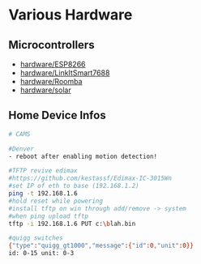 # Various Hardware
## Microcontrollers
* [hardware/ESP8266](hardware/ESP8266.md)
* [hardware/LinkItSmart7688](hardware/LinkItSmart7688.md)
* [hardware/Roomba](hardware/Roomba.md)
* [hardware/solar](hardware/solar.md)

## Home Device Infos
```bash
# CAMS

#Denver
- reboot after enabling motion detection!

#TFTP revive edimax
#https://github.com/kestassf/Edimax-IC-3015Wn
#set IP of eth to base (192.168.1.2)
ping -t 192.168.1.6
#hold reset while powering
#install tftp on win through add/remove -> system
#when ping upload tftp
tftp -i 192.168.1.6 PUT c:\blah.bin

#quigg switches
{"type":"quigg_gt1000","message":{"id":0,"unit":0}}
id: 0-15 unit: 0-3
```
